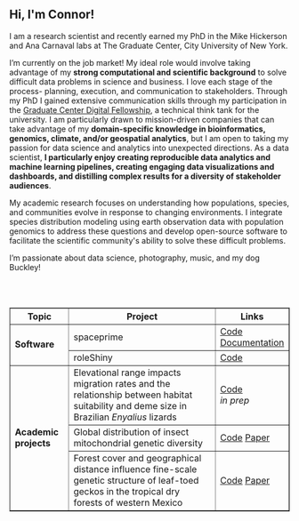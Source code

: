 ## Hi, I'm Connor!

I am a research scientist and recently earned my PhD in the Mike Hickerson and Ana Carnaval labs at The Graduate Center, City University of New York.

I’m currently on the job market! My ideal role would involve taking advantage of my **strong computational and scientific background** to solve difficult data problems in science and business. I love each stage of the process- planning, execution, and communication to stakeholders. Through my PhD I gained extensive communication skills through my participation in the [Graduate Center Digital Fellowship](https://digitalfellows.commons.gc.cuny.edu/), a technical think tank for the university. I am particularly drawn to mission-driven companies that can take advantage of my **domain-specific knowledge in bioinformatics, genomics, climate, and/or geospatial analytics**, but I am open to taking my passion for data science and analytics into unexpected directions. As a data scientist, **I particularly enjoy creating reproducible data analytics and machine learning pipelines, creating engaging data visualizations and dashboards, and distilling complex results for a diversity of stakeholder audiences**.

My academic research focuses on understanding how populations, species, and communities evolve in response to changing environments. I integrate species distribution modeling using earth observation data with population genomics to address these questions and develop open-source software to facilitate the scientific community's ability to solve these difficult problems.

I’m passionate about data science, photography, music, and my dog Buckley!


<table border="1">
  <tr>
    <th>Topic</th>
    <th>Project</th>
    <th>Links</th>
  </tr>
  <tr> 
    <td rowspan="2"><b>Software</b></td>
    <td>spaceprime</td>
    <td> 
      <a href="https://github.com/connor-french/spaceprime">Code</a> <br>
      <a href="https://connor-french.github.io/spaceprime/">Documentation</a>
    </td>
  </tr>
  <tr> 
    <td>roleShiny</td>
    <td> 
      <a href="https://github.com/role-model/roleShiny">Code</a> <br>
    </td>
  </tr>
  <tr>
    <td rowspan="3"><b>Academic projects</b></td>
    <td>Elevational range impacts migration rates and the relationship between habitat suitability and deme size in Brazilian <i>Enyalius</i> lizards</td>
    <td> 
      <a href="https://github.com/connor-french/enyalius_project">Code</a> <br>
      <i> in prep </i>
    </td>
  </tr>
  <tr>
    <td>Global distribution of insect mitochondrial genetic diversity</td> <br>
    <td> 
      <a href="https://github.com/connor-french/global-insect-macrogenetics">Code</a> 
      <a href="https://www.nature.com/articles/s41467-023-40936-0">Paper</a>
    </td>
  </tr>
  <tr>
    <td>Forest cover and geographical distance influence fine-scale genetic structure of leaf-toed geckos in the tropical dry forests of western Mexico</td> <br>
    <td> 
      <a href="https://github.com/connor-french/gecko-project">Code</a> 
      <a href="https://academic.oup.com/biolinnean/article/137/4/686/6761439">Paper</a>
    </td>
  </tr>
</table>


<!--
**connor-french/connor-french** is a ✨ _special_ ✨ repository because its `README.md` (this file) appears on your GitHub profile.

Here are some ideas to get you started:

- 🔭 I’m currently working on ...
- 🌱 I’m currently learning ...
- 👯 I’m looking to collaborate on ...
- 🤔 I’m looking for help with ...
- 💬 Ask me about ...
- 📫 How to reach me: ...
- 😄 Pronouns: ...
- ⚡ Fun fact: ...
-->

